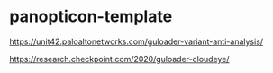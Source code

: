 # panopticon-template

https://unit42.paloaltonetworks.com/guloader-variant-anti-analysis/

https://research.checkpoint.com/2020/guloader-cloudeye/
